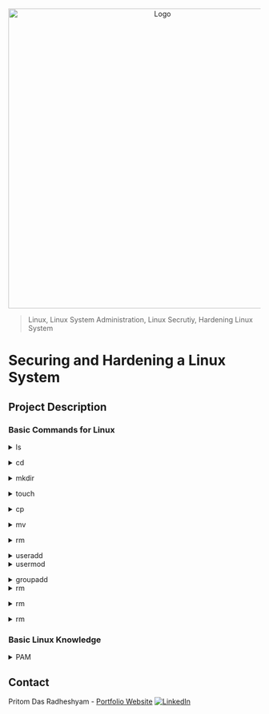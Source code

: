 <!-- PROJECT LOGO -->
<br />

<p align="center">
  <img src="./images/1.jpg" alt="Logo" width="600" height="600">
</p>


> Linux, Linux System Administration, Linux Secrutiy, Hardening Linux System
<!-- ABOUT THE PROJECT -->

# Securing and Hardening a Linux System

## Project Description




<!-- Linux Theory -->
### Basic Commands for Linux

<details>
<summary>ls</summary><br><b>

The ls command is used to list files or directories in Linux and other Unix-based operating systems. Just like you navigate in your File explorer or Finder with a GUI, the ls command allows you to list all files or directories in the current directory by default, and further interact with them via the command line.

</b></details>

<details>
<summary>cd</summary><br><b>

The cd command will allow you to change directories. ... To navigate into the root directory, use "cd /" To navigate to your home directory, use "cd" or "cd ~" To navigate up one directory level, use "cd .." To navigate to the previous directory (or back), use "cd -"
</b></details>

<details>
<summary>mkdir</summary><br><b>

The mkdir command in the Unix, DOS, DR FlexOS, IBM OS/2, Microsoft Windows, and ReactOS operating systems is used to make a new directory.
</b></details>

<details>
<summary>touch</summary><br><b>

The touch command is a command line utility to update timestamps on files. UNIX and UNIX like operating systems store timestamp information for each file or folder including access time, modify time and change time. It is possible to modify timestamps using the touch command either to update a timestamp to the current time or to modify it to a date in the past.
</b></details>

<details>
<summary>cp</summary><br><b>

cp stands for copy. This command is used to copy files or group of files or directory. It creates an exact image of a file on a disk with different file name. cp command require at least two filenames in its arguments.
</b></details>

<details>
<summary>mv</summary><br><b>

The mv command (short from move) is used to rename and move and files and directories from one location to another. 
</b></details>

<details>
<summary>rm</summary><br><b>

rm stands for remove here. rm command is used to remove objects such as files, directories, symbolic links and so on from the file system like UNIX. To be more precise, rm removes references to objects from the filesystem, where those objects might have had multiple references (for example, a file with two different names). By default, it does not remove directories.
</b></details>


<details>
<summary>useradd</summary><br><b>
Only root or users with sudo privileges can use the useradd command to create new user accounts. When invoked, useradd creates a new user account according to the options specified on the command line and the default values set in the /etc/default/useradd file.
</b></details>


<details>
<summary>usermod</summary><br><b>
usermod command or modify user is a command in Linux that is used to change the properties of a user in Linux through the command line. After creating a user we have to sometimes change their attributes like password or login directory etc. so in order to do that we use the Usermod command. The infomration of a user is stored in the following files:

* /etc/passwd
* /etc/group
* /etc/shadow
* /etc/login.defs
* /etc/gshadow
* /etc/login.defs
  
When we execute usermod command in temrinal the command make the changes in these files itself.
</b></details>

<details>
<summary>groupadd</summary><br><b>
Groups in Linux refer to the user groups. In Linux, there can be many users of a single system, (normal user can take uid from 1000 to 60000, and one root user (uid 0) and 999 system users (uid 1 to 999)). In a scenario where there are many users, there might be some privileges that some users have and some don’t, and it becomes difficult to manage all the permissions at the individual user level. So using groups, we can group together a number of users, and set privileges and permissions for the entire group. groupadd command is used to create a new user group.
</b></details>

<details>
<summary>rm</summary><br><b>

</b></details>

<details>
<summary>rm</summary><br><b>

</b></details>










<details>
<summary>rm</summary><br><b>

</b></details>


### Basic Linux Knowledge

<details>
<summary>PAM</summary><br><b>

Linux Pluggable Authentication Modules (PAM) is a suite of libraries that allows a Linux system administrator to configure methods to authenticate users. It provides a flexible and centralized way to switch authentication methods for secured applications by using configuration files instead of changing application code. There are Linux PAM libraries allowing authentication using methods such as local passwords, LDAP, or fingerprint readers. Linux PAM is evolved from the Unix Pluggable Authentication Modules architecture.
  
Linux-PAM separates the tasks of authentication into four independent management groups:

* account modules check that the specified account is a valid authentication target under current conditions. This may include conditions like account expiration, time of day, and that the user has access to the requested service.
* authentication modules verify the user's identity, for example by requesting and checking a password or other secret. They may also pass authentication information on to other systems like a keyring.
* password modules are responsible for updating passwords, and are generally coupled to modules employed in the authentication step. They may also be used to enforce strong passwords.
* session modules define actions that are performed at the beginning and end of sessions. A session starts after the user has successfully authenticated.

</b></details>




<!-- CONTACT -->

## Contact

Pritom Das Radheshyam - [Portfolio Website](https://pritom.uwu.ai/)
[![LinkedIn][linkedin-shield]][linkedin-url]  





<!-- MARKDOWN LINKS & IMAGES -->
<!-- https://www.markdownguide.org/basic-syntax/#reference-style-links -->

[linkedin-shield]: https://img.shields.io/badge/-LinkedIn-black.svg?style=flat-square&logo=linkedin&colorB=555
[linkedin-url]: https://www.linkedin.com/in/you-found-pritom
[product-screenshot]: images/screenshot.jpg

